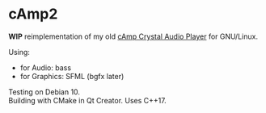 # cAmp2

**WIP** reimplementation of my old [cAmp Crystal Audio Player](http://cryham.tuxfamily.org/portfolio/2010_camp/) for GNU/Linux.

Using:
* for Audio: bass
* for Graphics: SFML (bgfx later)

Testing on Debian 10.  
Building with CMake in Qt Creator. Uses C++17.

